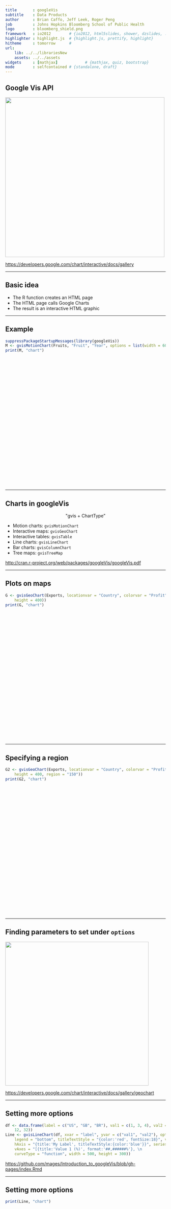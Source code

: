 ```yaml
---
title       : googleVis
subtitle    : Data Products
author      : Brian Caffo, Jeff Leek, Roger Peng
job         : Johns Hopkins Bloomberg School of Public Health
logo        : bloomberg_shield.png
framework   : io2012        # {io2012, html5slides, shower, dzslides, ...}
highlighter : highlight.js  # {highlight.js, prettify, highlight}
hitheme     : tomorrow      # 
url:
    lib: ../../librariesNew
    assets: ../../assets
widgets     : [mathjax]            # {mathjax, quiz, bootstrap}
mode        : selfcontained # {standalone, draft}
---
```


## Google Vis API

<img class="center" src="../../assets/img/googlecharts.png" height=500>

https://developers.google.com/chart/interactive/docs/gallery


---

## Basic idea

* The R function creates an HTML page
* The HTML page calls Google Charts
* The result is an interactive HTML graphic

---

## Example 


```r
suppressPackageStartupMessages(library(googleVis))
M <- gvisMotionChart(Fruits, "Fruit", "Year", options = list(width = 600, height = 400))
print(M, "chart")
```

<!-- MotionChart generated in R 3.1.0 by googleVis 0.5.1 package -->
<!-- Mon May  5 05:39:06 2014 -->


<!-- jsHeader -->
<script type="text/javascript">
 
// jsData 
function gvisDataMotionChartID126646d88af7 () {
var data = new google.visualization.DataTable();
var datajson =
[
 [
 "Apples",
2008,
"West",
98,
78,
20,
"2008-12-31" 
],
[
 "Apples",
2009,
"West",
111,
79,
32,
"2009-12-31" 
],
[
 "Apples",
2010,
"West",
89,
76,
13,
"2010-12-31" 
],
[
 "Oranges",
2008,
"East",
96,
81,
15,
"2008-12-31" 
],
[
 "Bananas",
2008,
"East",
85,
76,
9,
"2008-12-31" 
],
[
 "Oranges",
2009,
"East",
93,
80,
13,
"2009-12-31" 
],
[
 "Bananas",
2009,
"East",
94,
78,
16,
"2009-12-31" 
],
[
 "Oranges",
2010,
"East",
98,
91,
7,
"2010-12-31" 
],
[
 "Bananas",
2010,
"East",
81,
71,
10,
"2010-12-31" 
] 
];
data.addColumn('string','Fruit');
data.addColumn('number','Year');
data.addColumn('string','Location');
data.addColumn('number','Sales');
data.addColumn('number','Expenses');
data.addColumn('number','Profit');
data.addColumn('string','Date');
data.addRows(datajson);
return(data);
}
 
// jsDrawChart
function drawChartMotionChartID126646d88af7() {
var data = gvisDataMotionChartID126646d88af7();
var options = {};
options["width"] =    600;
options["height"] =    400;

    var chart = new google.visualization.MotionChart(
    document.getElementById('MotionChartID126646d88af7')
    );
    chart.draw(data,options);
    

}
  
 
// jsDisplayChart
(function() {
var pkgs = window.__gvisPackages = window.__gvisPackages || [];
var callbacks = window.__gvisCallbacks = window.__gvisCallbacks || [];
var chartid = "motionchart";
  
// Manually see if chartid is in pkgs (not all browsers support Array.indexOf)
var i, newPackage = true;
for (i = 0; newPackage && i < pkgs.length; i++) {
if (pkgs[i] === chartid)
newPackage = false;
}
if (newPackage)
  pkgs.push(chartid);
  
// Add the drawChart function to the global list of callbacks
callbacks.push(drawChartMotionChartID126646d88af7);
})();
function displayChartMotionChartID126646d88af7() {
  var pkgs = window.__gvisPackages = window.__gvisPackages || [];
  var callbacks = window.__gvisCallbacks = window.__gvisCallbacks || [];
  window.clearTimeout(window.__gvisLoad);
  // The timeout is set to 100 because otherwise the container div we are
  // targeting might not be part of the document yet
  window.__gvisLoad = setTimeout(function() {
  var pkgCount = pkgs.length;
  google.load("visualization", "1", { packages:pkgs, callback: function() {
  if (pkgCount != pkgs.length) {
  // Race condition where another setTimeout call snuck in after us; if
  // that call added a package, we must not shift its callback
  return;
}
while (callbacks.length > 0)
callbacks.shift()();
} });
}, 100);
}
 
// jsFooter
</script>
 
<!-- jsChart -->  
<script type="text/javascript" src="https://www.google.com/jsapi?callback=displayChartMotionChartID126646d88af7"></script>
 
<!-- divChart -->
  
<div id="MotionChartID126646d88af7"
  style="width: 600px; height: 400px;">
</div>


---

## Charts in googleVis

<center> "gvis + ChartType" </center>

* Motion charts:  `gvisMotionChart`
* Interactive maps: `gvisGeoChart`
* Interactive tables: `gvisTable`
* Line charts: `gvisLineChart`
* Bar charts: `gvisColumnChart`
* Tree maps: `gvisTreeMap`

http://cran.r-project.org/web/packages/googleVis/googleVis.pdf

---

## Plots on maps


```r
G <- gvisGeoChart(Exports, locationvar = "Country", colorvar = "Profit", options = list(width = 600, 
    height = 400))
print(G, "chart")
```

<!-- GeoChart generated in R 3.1.0 by googleVis 0.5.1 package -->
<!-- Mon May  5 05:39:07 2014 -->


<!-- jsHeader -->
<script type="text/javascript">
 
// jsData 
function gvisDataGeoChartID1266328b8277 () {
var data = new google.visualization.DataTable();
var datajson =
[
 [
 "Germany",
3 
],
[
 "Brazil",
4 
],
[
 "United States",
5 
],
[
 "France",
4 
],
[
 "Hungary",
3 
],
[
 "India",
2 
],
[
 "Iceland",
1 
],
[
 "Norway",
4 
],
[
 "Spain",
5 
],
[
 "Turkey",
1 
] 
];
data.addColumn('string','Country');
data.addColumn('number','Profit');
data.addRows(datajson);
return(data);
}
 
// jsDrawChart
function drawChartGeoChartID1266328b8277() {
var data = gvisDataGeoChartID1266328b8277();
var options = {};
options["width"] =    600;
options["height"] =    400;

    var chart = new google.visualization.GeoChart(
    document.getElementById('GeoChartID1266328b8277')
    );
    chart.draw(data,options);
    

}
  
 
// jsDisplayChart
(function() {
var pkgs = window.__gvisPackages = window.__gvisPackages || [];
var callbacks = window.__gvisCallbacks = window.__gvisCallbacks || [];
var chartid = "geochart";
  
// Manually see if chartid is in pkgs (not all browsers support Array.indexOf)
var i, newPackage = true;
for (i = 0; newPackage && i < pkgs.length; i++) {
if (pkgs[i] === chartid)
newPackage = false;
}
if (newPackage)
  pkgs.push(chartid);
  
// Add the drawChart function to the global list of callbacks
callbacks.push(drawChartGeoChartID1266328b8277);
})();
function displayChartGeoChartID1266328b8277() {
  var pkgs = window.__gvisPackages = window.__gvisPackages || [];
  var callbacks = window.__gvisCallbacks = window.__gvisCallbacks || [];
  window.clearTimeout(window.__gvisLoad);
  // The timeout is set to 100 because otherwise the container div we are
  // targeting might not be part of the document yet
  window.__gvisLoad = setTimeout(function() {
  var pkgCount = pkgs.length;
  google.load("visualization", "1", { packages:pkgs, callback: function() {
  if (pkgCount != pkgs.length) {
  // Race condition where another setTimeout call snuck in after us; if
  // that call added a package, we must not shift its callback
  return;
}
while (callbacks.length > 0)
callbacks.shift()();
} });
}, 100);
}
 
// jsFooter
</script>
 
<!-- jsChart -->  
<script type="text/javascript" src="https://www.google.com/jsapi?callback=displayChartGeoChartID1266328b8277"></script>
 
<!-- divChart -->
  
<div id="GeoChartID1266328b8277"
  style="width: 600px; height: 400px;">
</div>



---

## Specifying a region


```r
G2 <- gvisGeoChart(Exports, locationvar = "Country", colorvar = "Profit", options = list(width = 600, 
    height = 400, region = "150"))
print(G2, "chart")
```

<!-- GeoChart generated in R 3.1.0 by googleVis 0.5.1 package -->
<!-- Mon May  5 05:39:07 2014 -->


<!-- jsHeader -->
<script type="text/javascript">
 
// jsData 
function gvisDataGeoChartID126665226c8d () {
var data = new google.visualization.DataTable();
var datajson =
[
 [
 "Germany",
3 
],
[
 "Brazil",
4 
],
[
 "United States",
5 
],
[
 "France",
4 
],
[
 "Hungary",
3 
],
[
 "India",
2 
],
[
 "Iceland",
1 
],
[
 "Norway",
4 
],
[
 "Spain",
5 
],
[
 "Turkey",
1 
] 
];
data.addColumn('string','Country');
data.addColumn('number','Profit');
data.addRows(datajson);
return(data);
}
 
// jsDrawChart
function drawChartGeoChartID126665226c8d() {
var data = gvisDataGeoChartID126665226c8d();
var options = {};
options["width"] =    600;
options["height"] =    400;
options["region"] = "150";

    var chart = new google.visualization.GeoChart(
    document.getElementById('GeoChartID126665226c8d')
    );
    chart.draw(data,options);
    

}
  
 
// jsDisplayChart
(function() {
var pkgs = window.__gvisPackages = window.__gvisPackages || [];
var callbacks = window.__gvisCallbacks = window.__gvisCallbacks || [];
var chartid = "geochart";
  
// Manually see if chartid is in pkgs (not all browsers support Array.indexOf)
var i, newPackage = true;
for (i = 0; newPackage && i < pkgs.length; i++) {
if (pkgs[i] === chartid)
newPackage = false;
}
if (newPackage)
  pkgs.push(chartid);
  
// Add the drawChart function to the global list of callbacks
callbacks.push(drawChartGeoChartID126665226c8d);
})();
function displayChartGeoChartID126665226c8d() {
  var pkgs = window.__gvisPackages = window.__gvisPackages || [];
  var callbacks = window.__gvisCallbacks = window.__gvisCallbacks || [];
  window.clearTimeout(window.__gvisLoad);
  // The timeout is set to 100 because otherwise the container div we are
  // targeting might not be part of the document yet
  window.__gvisLoad = setTimeout(function() {
  var pkgCount = pkgs.length;
  google.load("visualization", "1", { packages:pkgs, callback: function() {
  if (pkgCount != pkgs.length) {
  // Race condition where another setTimeout call snuck in after us; if
  // that call added a package, we must not shift its callback
  return;
}
while (callbacks.length > 0)
callbacks.shift()();
} });
}, 100);
}
 
// jsFooter
</script>
 
<!-- jsChart -->  
<script type="text/javascript" src="https://www.google.com/jsapi?callback=displayChartGeoChartID126665226c8d"></script>
 
<!-- divChart -->
  
<div id="GeoChartID126665226c8d"
  style="width: 600px; height: 400px;">
</div>


---

## Finding parameters to set under `options`


<img class="center" src="../../assets/img/configoptions.png" height=450>

https://developers.google.com/chart/interactive/docs/gallery/geochart

---

## Setting more options


```r
df <- data.frame(label = c("US", "GB", "BR"), val1 = c(1, 3, 4), val2 = c(23, 
    12, 32))
Line <- gvisLineChart(df, xvar = "label", yvar = c("val1", "val2"), options = list(title = "Hello World", 
    legend = "bottom", titleTextStyle = "{color:'red', fontSize:18}", vAxis = "{gridlines:{color:'red', count:3}}", 
    hAxis = "{title:'My Label', titleTextStyle:{color:'blue'}}", series = "[{color:'green', targetAxisIndex: 0}, \n                         {color: 'blue',targetAxisIndex:1}]", 
    vAxes = "[{title:'Value 1 (%)', format:'##,######%'}, \n                                  {title:'Value 2 (£)'}]", 
    curveType = "function", width = 500, height = 300))
```


https://github.com/mages/Introduction_to_googleVis/blob/gh-pages/index.Rmd

---

## Setting more options


```r
print(Line, "chart")
```

<!-- LineChart generated in R 3.1.0 by googleVis 0.5.1 package -->
<!-- Mon May  5 05:44:01 2014 -->


<!-- jsHeader -->
<script type="text/javascript">
 
// jsData 
function gvisDataLineChartID1266767a9187 () {
var data = new google.visualization.DataTable();
var datajson =
[
 [
 "US",
1,
23 
],
[
 "GB",
3,
12 
],
[
 "BR",
4,
32 
] 
];
data.addColumn('string','label');
data.addColumn('number','val1');
data.addColumn('number','val2');
data.addRows(datajson);
return(data);
}
 
// jsDrawChart
function drawChartLineChartID1266767a9187() {
var data = gvisDataLineChartID1266767a9187();
var options = {};
options["allowHtml"] = true;
options["title"] = "Hello World";
options["legend"] = "bottom";
options["titleTextStyle"] = {color:'red', fontSize:18};
options["vAxis"] = {gridlines:{color:'red', count:3}};
options["hAxis"] = {title:'My Label', titleTextStyle:{color:'blue'}};
options["series"] = [{color:'green', targetAxisIndex: 0}, 
                         {color: 'blue',targetAxisIndex:1}];
options["vAxes"] = [{title:'Value 1 (%)', format:'##,######%'}, 
                                  {title:'Value 2 (£)'}];
options["curveType"] = "function";
options["width"] =    500;
options["height"] =    300;

    var chart = new google.visualization.LineChart(
    document.getElementById('LineChartID1266767a9187')
    );
    chart.draw(data,options);
    

}
  
 
// jsDisplayChart
(function() {
var pkgs = window.__gvisPackages = window.__gvisPackages || [];
var callbacks = window.__gvisCallbacks = window.__gvisCallbacks || [];
var chartid = "corechart";
  
// Manually see if chartid is in pkgs (not all browsers support Array.indexOf)
var i, newPackage = true;
for (i = 0; newPackage && i < pkgs.length; i++) {
if (pkgs[i] === chartid)
newPackage = false;
}
if (newPackage)
  pkgs.push(chartid);
  
// Add the drawChart function to the global list of callbacks
callbacks.push(drawChartLineChartID1266767a9187);
})();
function displayChartLineChartID1266767a9187() {
  var pkgs = window.__gvisPackages = window.__gvisPackages || [];
  var callbacks = window.__gvisCallbacks = window.__gvisCallbacks || [];
  window.clearTimeout(window.__gvisLoad);
  // The timeout is set to 100 because otherwise the container div we are
  // targeting might not be part of the document yet
  window.__gvisLoad = setTimeout(function() {
  var pkgCount = pkgs.length;
  google.load("visualization", "1", { packages:pkgs, callback: function() {
  if (pkgCount != pkgs.length) {
  // Race condition where another setTimeout call snuck in after us; if
  // that call added a package, we must not shift its callback
  return;
}
while (callbacks.length > 0)
callbacks.shift()();
} });
}, 100);
}
 
// jsFooter
</script>
 
<!-- jsChart -->  
<script type="text/javascript" src="https://www.google.com/jsapi?callback=displayChartLineChartID1266767a9187"></script>
 
<!-- divChart -->
  
<div id="LineChartID1266767a9187"
  style="width: 500px; height: 300px;">
</div>




---

## Combining multiple plots together


```r
G <- gvisGeoChart(Exports, "Country", "Profit", options = list(width = 200, 
    height = 100))
T1 <- gvisTable(Exports, options = list(width = 200, height = 270))
M <- gvisMotionChart(Fruits, "Fruit", "Year", options = list(width = 400, height = 370))
GT <- gvisMerge(G, T1, horizontal = FALSE)
GTM <- gvisMerge(GT, M, horizontal = TRUE, tableOptions = "bgcolor=\"#CCCCCC\" cellspacing=10")
```


---

## Combining multiple plots together


```r
print(GTM, "chart")
```

<!-- GeoChart generated in R 3.1.0 by googleVis 0.5.1 package -->
<!-- Mon May  5 05:44:02 2014 -->


<!-- jsHeader -->
<script type="text/javascript">
 
// jsData 
function gvisDataGeoChartID126668e872d5 () {
var data = new google.visualization.DataTable();
var datajson =
[
 [
 "Germany",
3 
],
[
 "Brazil",
4 
],
[
 "United States",
5 
],
[
 "France",
4 
],
[
 "Hungary",
3 
],
[
 "India",
2 
],
[
 "Iceland",
1 
],
[
 "Norway",
4 
],
[
 "Spain",
5 
],
[
 "Turkey",
1 
] 
];
data.addColumn('string','Country');
data.addColumn('number','Profit');
data.addRows(datajson);
return(data);
}


// jsData 
function gvisDataTableID126674cb33c1 () {
var data = new google.visualization.DataTable();
var datajson =
[
 [
 "Germany",
3,
true 
],
[
 "Brazil",
4,
false 
],
[
 "United States",
5,
true 
],
[
 "France",
4,
true 
],
[
 "Hungary",
3,
false 
],
[
 "India",
2,
true 
],
[
 "Iceland",
1,
false 
],
[
 "Norway",
4,
true 
],
[
 "Spain",
5,
true 
],
[
 "Turkey",
1,
false 
] 
];
data.addColumn('string','Country');
data.addColumn('number','Profit');
data.addColumn('boolean','Online');
data.addRows(datajson);
return(data);
}


// jsData 
function gvisDataMotionChartID126648b2ffce () {
var data = new google.visualization.DataTable();
var datajson =
[
 [
 "Apples",
2008,
"West",
98,
78,
20,
"2008-12-31" 
],
[
 "Apples",
2009,
"West",
111,
79,
32,
"2009-12-31" 
],
[
 "Apples",
2010,
"West",
89,
76,
13,
"2010-12-31" 
],
[
 "Oranges",
2008,
"East",
96,
81,
15,
"2008-12-31" 
],
[
 "Bananas",
2008,
"East",
85,
76,
9,
"2008-12-31" 
],
[
 "Oranges",
2009,
"East",
93,
80,
13,
"2009-12-31" 
],
[
 "Bananas",
2009,
"East",
94,
78,
16,
"2009-12-31" 
],
[
 "Oranges",
2010,
"East",
98,
91,
7,
"2010-12-31" 
],
[
 "Bananas",
2010,
"East",
81,
71,
10,
"2010-12-31" 
] 
];
data.addColumn('string','Fruit');
data.addColumn('number','Year');
data.addColumn('string','Location');
data.addColumn('number','Sales');
data.addColumn('number','Expenses');
data.addColumn('number','Profit');
data.addColumn('string','Date');
data.addRows(datajson);
return(data);
}
 
// jsDrawChart
function drawChartGeoChartID126668e872d5() {
var data = gvisDataGeoChartID126668e872d5();
var options = {};
options["width"] =    200;
options["height"] =    100;

    var chart = new google.visualization.GeoChart(
    document.getElementById('GeoChartID126668e872d5')
    );
    chart.draw(data,options);
    

}
  


// jsDrawChart
function drawChartTableID126674cb33c1() {
var data = gvisDataTableID126674cb33c1();
var options = {};
options["allowHtml"] = true;
options["width"] =    200;
options["height"] =    270;

    var chart = new google.visualization.Table(
    document.getElementById('TableID126674cb33c1')
    );
    chart.draw(data,options);
    

}
  


// jsDrawChart
function drawChartMotionChartID126648b2ffce() {
var data = gvisDataMotionChartID126648b2ffce();
var options = {};
options["width"] =    400;
options["height"] =    370;

    var chart = new google.visualization.MotionChart(
    document.getElementById('MotionChartID126648b2ffce')
    );
    chart.draw(data,options);
    

}
  
 
// jsDisplayChart
(function() {
var pkgs = window.__gvisPackages = window.__gvisPackages || [];
var callbacks = window.__gvisCallbacks = window.__gvisCallbacks || [];
var chartid = "geochart";
  
// Manually see if chartid is in pkgs (not all browsers support Array.indexOf)
var i, newPackage = true;
for (i = 0; newPackage && i < pkgs.length; i++) {
if (pkgs[i] === chartid)
newPackage = false;
}
if (newPackage)
  pkgs.push(chartid);
  
// Add the drawChart function to the global list of callbacks
callbacks.push(drawChartGeoChartID126668e872d5);
})();
function displayChartGeoChartID126668e872d5() {
  var pkgs = window.__gvisPackages = window.__gvisPackages || [];
  var callbacks = window.__gvisCallbacks = window.__gvisCallbacks || [];
  window.clearTimeout(window.__gvisLoad);
  // The timeout is set to 100 because otherwise the container div we are
  // targeting might not be part of the document yet
  window.__gvisLoad = setTimeout(function() {
  var pkgCount = pkgs.length;
  google.load("visualization", "1", { packages:pkgs, callback: function() {
  if (pkgCount != pkgs.length) {
  // Race condition where another setTimeout call snuck in after us; if
  // that call added a package, we must not shift its callback
  return;
}
while (callbacks.length > 0)
callbacks.shift()();
} });
}, 100);
}


// jsDisplayChart
(function() {
var pkgs = window.__gvisPackages = window.__gvisPackages || [];
var callbacks = window.__gvisCallbacks = window.__gvisCallbacks || [];
var chartid = "table";
  
// Manually see if chartid is in pkgs (not all browsers support Array.indexOf)
var i, newPackage = true;
for (i = 0; newPackage && i < pkgs.length; i++) {
if (pkgs[i] === chartid)
newPackage = false;
}
if (newPackage)
  pkgs.push(chartid);
  
// Add the drawChart function to the global list of callbacks
callbacks.push(drawChartTableID126674cb33c1);
})();
function displayChartTableID126674cb33c1() {
  var pkgs = window.__gvisPackages = window.__gvisPackages || [];
  var callbacks = window.__gvisCallbacks = window.__gvisCallbacks || [];
  window.clearTimeout(window.__gvisLoad);
  // The timeout is set to 100 because otherwise the container div we are
  // targeting might not be part of the document yet
  window.__gvisLoad = setTimeout(function() {
  var pkgCount = pkgs.length;
  google.load("visualization", "1", { packages:pkgs, callback: function() {
  if (pkgCount != pkgs.length) {
  // Race condition where another setTimeout call snuck in after us; if
  // that call added a package, we must not shift its callback
  return;
}
while (callbacks.length > 0)
callbacks.shift()();
} });
}, 100);
}


// jsDisplayChart
(function() {
var pkgs = window.__gvisPackages = window.__gvisPackages || [];
var callbacks = window.__gvisCallbacks = window.__gvisCallbacks || [];
var chartid = "motionchart";
  
// Manually see if chartid is in pkgs (not all browsers support Array.indexOf)
var i, newPackage = true;
for (i = 0; newPackage && i < pkgs.length; i++) {
if (pkgs[i] === chartid)
newPackage = false;
}
if (newPackage)
  pkgs.push(chartid);
  
// Add the drawChart function to the global list of callbacks
callbacks.push(drawChartMotionChartID126648b2ffce);
})();
function displayChartMotionChartID126648b2ffce() {
  var pkgs = window.__gvisPackages = window.__gvisPackages || [];
  var callbacks = window.__gvisCallbacks = window.__gvisCallbacks || [];
  window.clearTimeout(window.__gvisLoad);
  // The timeout is set to 100 because otherwise the container div we are
  // targeting might not be part of the document yet
  window.__gvisLoad = setTimeout(function() {
  var pkgCount = pkgs.length;
  google.load("visualization", "1", { packages:pkgs, callback: function() {
  if (pkgCount != pkgs.length) {
  // Race condition where another setTimeout call snuck in after us; if
  // that call added a package, we must not shift its callback
  return;
}
while (callbacks.length > 0)
callbacks.shift()();
} });
}, 100);
}
 
// jsFooter
</script>
 
<!-- jsChart -->  
<script type="text/javascript" src="https://www.google.com/jsapi?callback=displayChartGeoChartID126668e872d5"></script>


<!-- jsChart -->  
<script type="text/javascript" src="https://www.google.com/jsapi?callback=displayChartTableID126674cb33c1"></script>


<!-- jsChart -->  
<script type="text/javascript" src="https://www.google.com/jsapi?callback=displayChartMotionChartID126648b2ffce"></script>
 
<table bgcolor="#CCCCCC" cellspacing=10>
<tr>
<td>

<table border="0">
<tr>
<td>

<!-- divChart -->
  
<div id="GeoChartID126668e872d5"
  style="width: 200px; height: 100px;">
</div>

</td>
</tr>
<tr>
<td>

<!-- divChart -->
  
<div id="TableID126674cb33c1"
  style="width: 200px; height: 270px;">
</div>

</td>
</tr>
</table>

</td>
<td>

<!-- divChart -->
  
<div id="MotionChartID126648b2ffce"
  style="width: 400px; height: 370px;">
</div>

</td>
</tr>
</table>



---

## Seeing the HTML code


```r
M <- gvisMotionChart(Fruits, "Fruit", "Year", options = list(width = 600, height = 400))
print(M)
```

```
## <!DOCTYPE html PUBLIC "-//W3C//DTD XHTML 1.0 Strict//EN"
##   "http://www.w3.org/TR/xhtml1/DTD/xhtml1-strict.dtd">
## <html xmlns="http://www.w3.org/1999/xhtml">
## <head>
## <title>MotionChartID126636c9cf8e</title>
## <meta http-equiv="content-type" content="text/html;charset=utf-8" />
## <style type="text/css">
## body {
##   color: #444444;
##   font-family: Arial,Helvetica,sans-serif;
##   font-size: 75%;
##   }
##   a {
##   color: #4D87C7;
##   text-decoration: none;
## }
## </style>
## </head>
## <body>
##  <!-- MotionChart generated in R 3.1.0 by googleVis 0.5.1 package -->
## <!-- Mon May  5 05:44:02 2014 -->
## 
## 
## <!-- jsHeader -->
## <script type="text/javascript">
##  
## // jsData 
## function gvisDataMotionChartID126636c9cf8e () {
## var data = new google.visualization.DataTable();
## var datajson =
## [
##  [
##  "Apples",
## 2008,
## "West",
## 98,
## 78,
## 20,
## "2008-12-31" 
## ],
## [
##  "Apples",
## 2009,
## "West",
## 111,
## 79,
## 32,
## "2009-12-31" 
## ],
## [
##  "Apples",
## 2010,
## "West",
## 89,
## 76,
## 13,
## "2010-12-31" 
## ],
## [
##  "Oranges",
## 2008,
## "East",
## 96,
## 81,
## 15,
## "2008-12-31" 
## ],
## [
##  "Bananas",
## 2008,
## "East",
## 85,
## 76,
## 9,
## "2008-12-31" 
## ],
## [
##  "Oranges",
## 2009,
## "East",
## 93,
## 80,
## 13,
## "2009-12-31" 
## ],
## [
##  "Bananas",
## 2009,
## "East",
## 94,
## 78,
## 16,
## "2009-12-31" 
## ],
## [
##  "Oranges",
## 2010,
## "East",
## 98,
## 91,
## 7,
## "2010-12-31" 
## ],
## [
##  "Bananas",
## 2010,
## "East",
## 81,
## 71,
## 10,
## "2010-12-31" 
## ] 
## ];
## data.addColumn('string','Fruit');
## data.addColumn('number','Year');
## data.addColumn('string','Location');
## data.addColumn('number','Sales');
## data.addColumn('number','Expenses');
## data.addColumn('number','Profit');
## data.addColumn('string','Date');
## data.addRows(datajson);
## return(data);
## }
##  
## // jsDrawChart
## function drawChartMotionChartID126636c9cf8e() {
## var data = gvisDataMotionChartID126636c9cf8e();
## var options = {};
## options["width"] =    600;
## options["height"] =    400;
## 
## 
##     var chart = new google.visualization.MotionChart(
##     document.getElementById('MotionChartID126636c9cf8e')
##     );
##     chart.draw(data,options);
##     
## 
## }
##   
##  
## // jsDisplayChart
## (function() {
## var pkgs = window.__gvisPackages = window.__gvisPackages || [];
## var callbacks = window.__gvisCallbacks = window.__gvisCallbacks || [];
## var chartid = "motionchart";
##   
## // Manually see if chartid is in pkgs (not all browsers support Array.indexOf)
## var i, newPackage = true;
## for (i = 0; newPackage && i < pkgs.length; i++) {
## if (pkgs[i] === chartid)
## newPackage = false;
## }
## if (newPackage)
##   pkgs.push(chartid);
##   
## // Add the drawChart function to the global list of callbacks
## callbacks.push(drawChartMotionChartID126636c9cf8e);
## })();
## function displayChartMotionChartID126636c9cf8e() {
##   var pkgs = window.__gvisPackages = window.__gvisPackages || [];
##   var callbacks = window.__gvisCallbacks = window.__gvisCallbacks || [];
##   window.clearTimeout(window.__gvisLoad);
##   // The timeout is set to 100 because otherwise the container div we are
##   // targeting might not be part of the document yet
##   window.__gvisLoad = setTimeout(function() {
##   var pkgCount = pkgs.length;
##   google.load("visualization", "1", { packages:pkgs, callback: function() {
##   if (pkgCount != pkgs.length) {
##   // Race condition where another setTimeout call snuck in after us; if
##   // that call added a package, we must not shift its callback
##   return;
## }
## while (callbacks.length > 0)
## callbacks.shift()();
## } });
## }, 100);
## }
##  
## // jsFooter
## </script>
##  
## <!-- jsChart -->  
## <script type="text/javascript" src="https://www.google.com/jsapi?callback=displayChartMotionChartID126636c9cf8e"></script>
##  
## <!-- divChart -->
##   
## <div id="MotionChartID126636c9cf8e"
##   style="width: 600px; height: 400px;">
## </div>
##  <div><span>Data: Fruits &#8226; Chart ID: <a href="Chart_MotionChartID126636c9cf8e.html">MotionChartID126636c9cf8e</a></span><br /> 
## <!-- htmlFooter -->
## <span> 
##   R version 3.1.0 (2014-04-10) &#8226; <a href="https://github.com/mages/googleVis">googleVis-0.5.1</a>
##   &#8226; <a href="https://developers.google.com/terms/">Google Terms of Use</a> &#8226; <a href="https://google-developers.appspot.com/chart/interactive/docs/gallery/motionchart#Data_Policy">Data Policy</a>
## </span></div>
## </body>
## </html>
```

```r
print(M, "chart", file = "myfilename.html")
```


---

## Things you can do with Google Vis

* The visualizations can be embedded in websites with HTML code
* Dynamic visualizations can be built with Shiny, Rook, and R.rsp
* Embed them in [R markdown](http://www.rstudio.com/ide/docs/authoring/using_markdown) based documents
  * Set `results="asis"` in the chunk options
  * Can be used with [knitr](http://cran.r-project.org/web/packages/knitr/index.html) and [slidify](http://slidify.org/)


---

## For more info


```r
demo(googleVis)
```


* http://cran.r-project.org/web/packages/googleVis/vignettes/googleVis.pdf
* http://cran.r-project.org/web/packages/googleVis/googleVis.pdf
* https://developers.google.com/chart/interactive/docs/gallery
* https://developers.google.com/chart/interactive/faq
